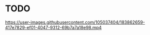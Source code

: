 # TODO
https://user-images.githubusercontent.com/105037404/183862659-417e7829-ef01-4047-9312-69b7a7a18e98.mp4
